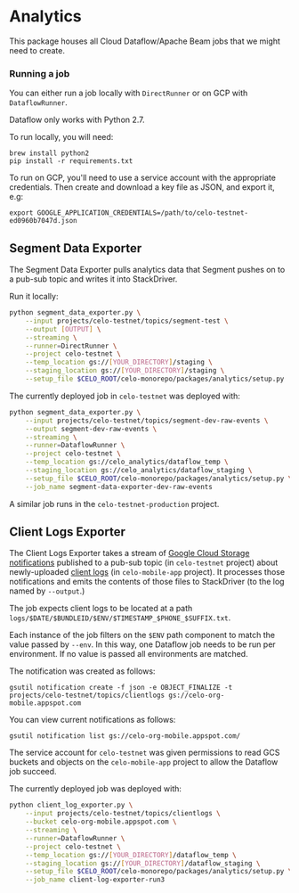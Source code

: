 # Analytics

This package houses all Cloud Dataflow/Apache Beam jobs that we might need to create.

### Running a job

You can either run a job locally with `DirectRunner` or on GCP with `DataflowRunner`.

Dataflow only works with Python 2.7.

To run locally, you will need:

```
brew install python2
pip install -r requirements.txt
```

To run on GCP, you'll need to use a service account with the appropriate credentials. Then create and download a key file as JSON, and export it, e.g:

```
export GOOGLE_APPLICATION_CREDENTIALS=/path/to/celo-testnet-ed0960b7047d.json
```

## Segment Data Exporter

The Segment Data Exporter pulls analytics data that Segment pushes on to a pub-sub topic and writes it into StackDriver.

Run it locally:

```bash
python segment_data_exporter.py \
    --input projects/celo-testnet/topics/segment-test \
    --output [OUTPUT] \
    --streaming \
    --runner=DirectRunner \
    --project celo-testnet \
    --temp_location gs://[YOUR_DIRECTORY]/staging \
    --staging_location gs://[YOUR_DIRECTORY]/staging \
    --setup_file $CELO_ROOT/celo-monorepo/packages/analytics/setup.py
```

The currently deployed job in `celo-testnet` was deployed with:

```bash
python segment_data_exporter.py \
    --input projects/celo-testnet/topics/segment-dev-raw-events \
    --output segment-dev-raw-events \
    --streaming \
    --runner=DataflowRunner \
    --project celo-testnet \
    --temp_location gs://celo_analytics/dataflow_temp \
    --staging_location gs://celo_analytics/dataflow_staging \
    --setup_file $CELO_ROOT/celo-monorepo/packages/analytics/setup.py \
    --job_name segment-data-exporter-dev-raw-events
```

A similar job runs in the `celo-testnet-production` project.

## Client Logs Exporter

The Client Logs Exporter takes a stream of [Google Cloud Storage notifications](https://cloud.google.com/storage/docs/pubsub-notifications) published to a pub-sub topic (in `celo-testnet` project) about newly-uploaded [client logs](https://console.cloud.google.com/storage/browser/celo-org-mobile.appspot.com/logs/?project=celo-org-mobile&organizationId=54829595577) (in `celo-mobile-app` project). It processes those notifications and emits the contents of those files to StackDriver (to the log named by `--output`.)

The job expects client logs to be located at a path `logs/$DATE/$BUNDLEID/$ENV/$TIMESTAMP_$PHONE_$SUFFIX.txt`.

Each instance of the job filters on the `$ENV` path component to match the value passed by `--env`. In this way, one Dataflow job needs to be run per environment. If no value is passed all environments are matched.

The notification was created as follows:

```
gsutil notification create -f json -e OBJECT_FINALIZE -t projects/celo-testnet/topics/clientlogs gs://celo-org-mobile.appspot.com
```

You can view current notifications as follows:

```
gsutil notification list gs://celo-org-mobile.appspot.com/
```

The service account for `celo-testnet` was given permissions to read GCS buckets and objects on the `celo-mobile-app` project to allow the Dataflow job succeed.

The currently deployed job was deployed with:

```bash
python client_log_exporter.py \
    --input projects/celo-testnet/topics/clientlogs \
    --bucket celo-org-mobile.appspot.com \
    --streaming \
    --runner=DataflowRunner \
    --project celo-testnet \
    --temp_location gs://[YOUR_DIRECTORY]/dataflow_temp \
    --staging_location gs://[YOUR_DIRECTORY]/dataflow_staging \
    --setup_file $CELO_ROOT/celo-monorepo/packages/analytics/setup.py \
    --job_name client-log-exporter-run3
```
